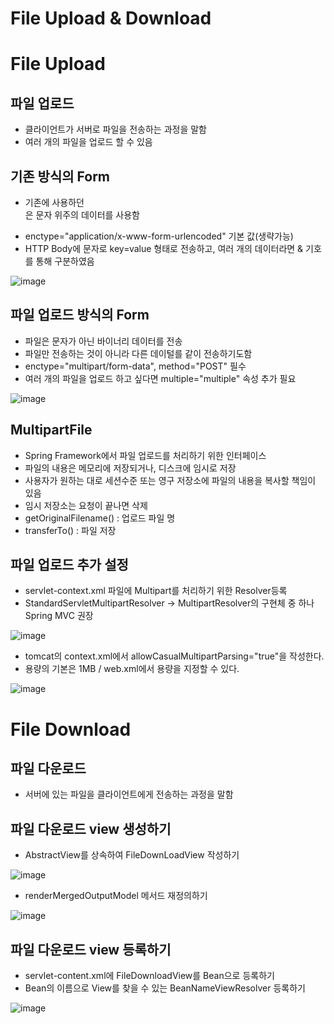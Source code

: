 # File Upload & Download
# File Upload
## 파일 업로드
* 클라이언트가 서버로 파일을 전송하는 과정을 말함
* 여러 개의 파일을 업로드 할 수 있음

## 기존 방식의 Form
* 기존에 사용하던 <form>은 문자 위주의 데이터를 사용함
* enctype="application/x-www-form-urlencoded" 기본 값(생략가능)
* HTTP Body에 문자로 key=value 형태로 전송하고, 여러 개의 데이터라면 & 기호를 통해 구분하였음

![image](https://github.com/chelsea7023/TIL/assets/156149302/658f20b9-7152-4abd-b4ee-803b99c801cd)

## 파일 업로드 방식의 Form
* 파일은 문자가 아닌 바이너리 데이터를 전송
* 파일만 전송하는 것이 아니라 다른 데이털를 같이 전송하기도함
* enctype="multipart/form-data", method="POST" 필수
* 여러 개의 파일을 업로드 하고 싶다면 multiple="multiple" 속성 추가 필요

![image](https://github.com/chelsea7023/TIL/assets/156149302/0f327adb-e79a-4cad-a84f-0dd472bda8d4)

## MultipartFile
* Spring Framework에서 파일 업로드를 처리하기 위한 인터페이스 
* 파일의 내용은 메모리에 저장되거나, 디스크에 임시로 저장
* 사용자가 원하는 대로 세션수준 또는 영구 저장소에 파일의 내용을 복사할 책임이 있음
* 임시 저장소는 요청이 끝나면 삭제
* getOriginalFilename() : 업로드 파일 명
* transferTo() : 파일 저장

## 파일 업로드 추가 설정
* servlet-context.xml 파일에 Multipart를 처리하기 위한 Resolver등록
* StandardServletMultipartResolver -> MultipartResolver의 구현체 중 하나 Spring MVC 권장

![image](https://github.com/chelsea7023/TIL/assets/156149302/ab89d07d-e6f5-4829-8013-67b07dba6f36)

* tomcat의 context.xml에서 allowCasualMultipartParsing="true"을 작성한다.
* 용량의 기본은 1MB / web.xml에서 용량을 지정할 수 있다.

![image](https://github.com/chelsea7023/TIL/assets/156149302/d783f7df-4afd-47ec-bae8-d025ef6bff10)

# File Download
## 파일 다운로드
* 서버에 있는 파일을 클라이언트에게 전송하는 과정을 말함

## 파일 다운로드 view 생성하기
* AbstractView를 상속하여 FileDownLoadView 작성하기 

![image](https://github.com/chelsea7023/TIL/assets/156149302/deca5ad6-450b-47e7-93d4-9c2904cef842)

* renderMergedOutputModel 메서드 재정의하기 

![image](https://github.com/chelsea7023/TIL/assets/156149302/9c0fe93c-8ef8-4b5c-924b-51c9600a82da)

## 파일 다운로드 view 등록하기
* servlet-content.xml에 FileDownloadView를 Bean으로 등록하기
* Bean의 이름으로 View를 찾을 수 있는 BeanNameViewResolver 등록하기

![image](https://github.com/chelsea7023/TIL/assets/156149302/cc6a1665-e103-4c0c-8b7e-1a743582a227)